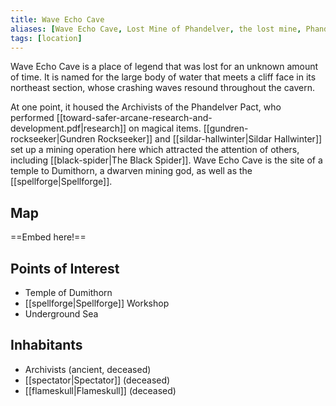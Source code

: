 ```yaml
---
title: Wave Echo Cave
aliases: [Wave Echo Cave, Lost Mine of Phandelver, the lost mine, Phandelver Mine]
tags: [location]
---
```

Wave Echo Cave is a place of legend that was lost for an unknown amount of time. It is named for the large body of water that meets a cliff face in its northeast section, whose crashing waves resound throughout the cavern.

At one point, it housed the Archivists of the Phandelver Pact, who performed [[toward-safer-arcane-research-and-development.pdf|research]] on magical items. [[gundren-rockseeker|Gundren Rockseeker]] and [[sildar-hallwinter|Sildar Hallwinter]] set up a mining operation here which attracted the attention of others, including [[black-spider|The Black Spider]]. Wave Echo Cave is the site of a temple to Dumithorn, a dwarven mining god, as well as the [[spellforge|Spellforge]].

## Map
==Embed here!==

## Points of Interest
- Temple of Dumithorn
- [[spellforge|Spellforge]] Workshop
- Underground Sea

## Inhabitants
- Archivists (ancient, deceased)
- [[spectator|Spectator]] (deceased)
- [[flameskull|Flameskull]] (deceased)